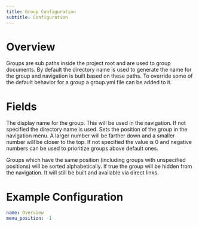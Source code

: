 ```yaml
---
title: Group Configuration
subtitle: Configuration
---
```



# Overview

Groups are sub paths inside the project root and are used to group documents. 
By default the directory name is used to generate the name for the group and 
navigation is built based on these paths. To override some of the default 
behavior for a group a group.yml file can be added to it.

# Fields

<Field name="name" type="String">
    The display name for the group. This will be used in the navigation. 
    If not specified the directory name is used.
</Field>
<Field name="menu_position" type="Integer">
Sets the position of the group in the navigation menu. A larger number will
be farther down and a smaller number will be closer to the top.
If not specified the value is 0 and negative numbers can be used to prioritize 
groups above default ones.

Groups which have the same position (including groups with unspecified 
positions) will be sorted alphabetically.
</Field>
<Field name="menu_exclude" type="bool">
If true the group will be hidden from the navigation. It will still be 
built and available via direct links. 
</Field>

# Example Configuration

```yml
name: Overview
menu_position: -1
```
